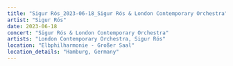 ```yaml
---
title: "Sigur Rós_2023-06-18_Sigur Rós & London Contemporary Orchestra"
artist: "Sigur Rós"
date: 2023-06-18
concert: "Sigur Rós & London Contemporary Orchestra"
artists: "London Contemporary Orchestra, Sigur Rós"
location: "Elbphilharmonie - Großer Saal"
location_details: "Hamburg, Germany"
---
```

